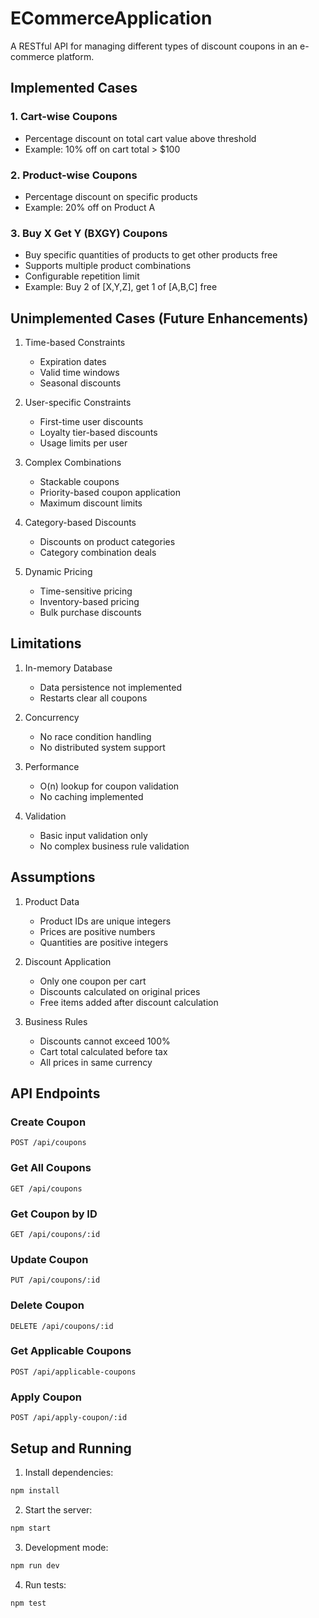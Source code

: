 # ECommerceApplication


A RESTful API for managing different types of discount coupons in an e-commerce platform.

## Implemented Cases

### 1. Cart-wise Coupons
- Percentage discount on total cart value above threshold
- Example: 10% off on cart total > $100

### 2. Product-wise Coupons
- Percentage discount on specific products
- Example: 20% off on Product A

### 3. Buy X Get Y (BXGY) Coupons
- Buy specific quantities of products to get other products free
- Supports multiple product combinations
- Configurable repetition limit
- Example: Buy 2 of [X,Y,Z], get 1 of [A,B,C] free

## Unimplemented Cases (Future Enhancements)

1. Time-based Constraints
   - Expiration dates
   - Valid time windows
   - Seasonal discounts

2. User-specific Constraints
   - First-time user discounts
   - Loyalty tier-based discounts
   - Usage limits per user

3. Complex Combinations
   - Stackable coupons
   - Priority-based coupon application
   - Maximum discount limits

4. Category-based Discounts
   - Discounts on product categories
   - Category combination deals

5. Dynamic Pricing
   - Time-sensitive pricing
   - Inventory-based pricing
   - Bulk purchase discounts

## Limitations

1. In-memory Database
   - Data persistence not implemented
   - Restarts clear all coupons

2. Concurrency
   - No race condition handling
   - No distributed system support

3. Performance
   - O(n) lookup for coupon validation
   - No caching implemented

4. Validation
   - Basic input validation only
   - No complex business rule validation

## Assumptions

1. Product Data
   - Product IDs are unique integers
   - Prices are positive numbers
   - Quantities are positive integers

2. Discount Application
   - Only one coupon per cart
   - Discounts calculated on original prices
   - Free items added after discount calculation

3. Business Rules
   - Discounts cannot exceed 100%
   - Cart total calculated before tax
   - All prices in same currency

## API Endpoints

### Create Coupon
```http
POST /api/coupons
```

### Get All Coupons
```http
GET /api/coupons
```

### Get Coupon by ID
```http
GET /api/coupons/:id
```

### Update Coupon
```http
PUT /api/coupons/:id
```

### Delete Coupon
```http
DELETE /api/coupons/:id
```

### Get Applicable Coupons
```http
POST /api/applicable-coupons
```

### Apply Coupon
```http
POST /api/apply-coupon/:id
```

## Setup and Running

1. Install dependencies:
```bash
npm install
```

2. Start the server:
```bash
npm start
```

3. Development mode:
```bash
npm run dev
```

4. Run tests:
```bash
npm test
```